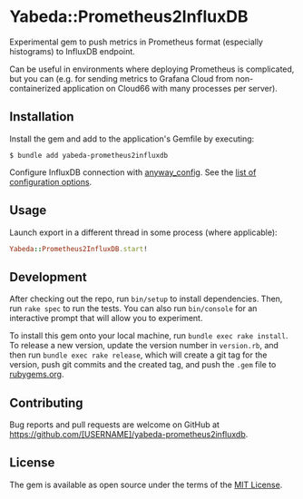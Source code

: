 # Yabeda::Prometheus2InfluxDB

Experimental gem to push metrics in Prometheus format (especially histograms) to InfluxDB endpoint.

Can be useful in environments where deploying Prometheus is complicated, but you can (e.g. for sending metrics to Grafana Cloud from non-containerized application on Cloud66 with many processes per server).

## Installation

Install the gem and add to the application's Gemfile by executing:

    $ bundle add yabeda-prometheus2influxdb

Configure InfluxDB connection with [anyway_config](https://github.com/palkan/anyway_config). See the [list of configuration options](https://github.com/influxdata/influxdb-ruby#list-of-configuration-options).

## Usage

Launch export in a different thread in some process (where applicable):

```ruby
Yabeda::Prometheus2InfluxDB.start!
```

## Development

After checking out the repo, run `bin/setup` to install dependencies. Then, run `rake spec` to run the tests. You can also run `bin/console` for an interactive prompt that will allow you to experiment.

To install this gem onto your local machine, run `bundle exec rake install`. To release a new version, update the version number in `version.rb`, and then run `bundle exec rake release`, which will create a git tag for the version, push git commits and the created tag, and push the `.gem` file to [rubygems.org](https://rubygems.org).

## Contributing

Bug reports and pull requests are welcome on GitHub at https://github.com/[USERNAME]/yabeda-prometheus2influxdb.

## License

The gem is available as open source under the terms of the [MIT License](https://opensource.org/licenses/MIT).
